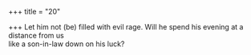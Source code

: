 +++
title = "20"

+++
Let him not (be) filled with evil rage. Will he spend his evening at a  distance from us  
like a son-in-law down on his luck?  